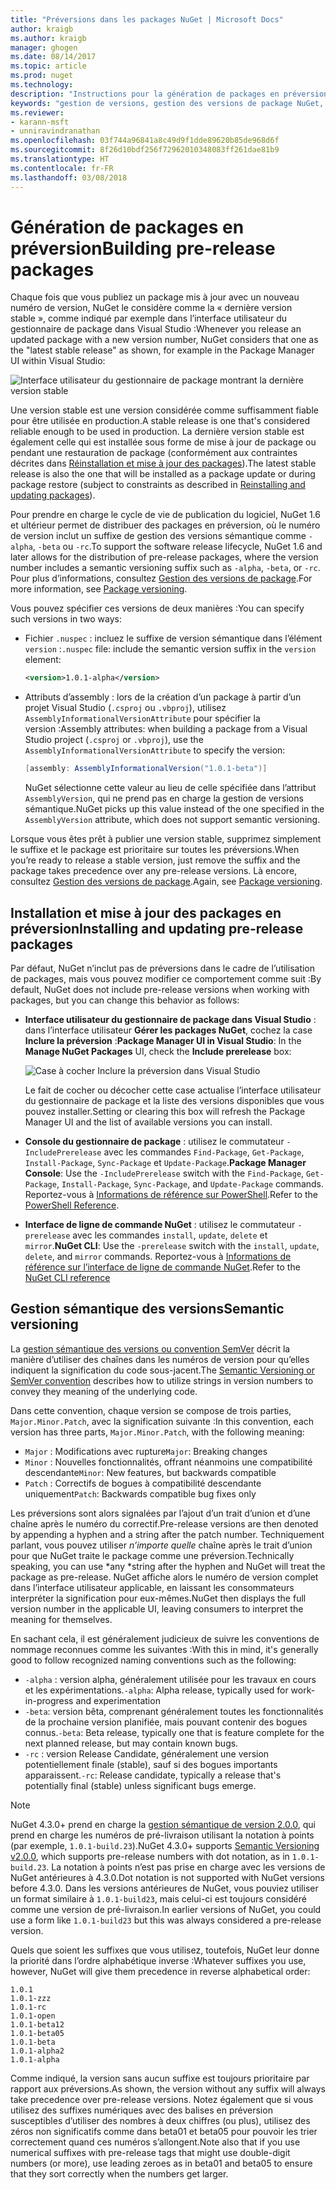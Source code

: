 ```yaml
---
title: "Préversions dans les packages NuGet | Microsoft Docs"
author: kraigb
ms.author: kraigb
manager: ghogen
ms.date: 08/14/2017
ms.topic: article
ms.prod: nuget
ms.technology: 
description: "Instructions pour la génération de packages en préversion"
keywords: "gestion de versions, gestion des versions de package NuGet, préversions NuGet, packages NuGet en préversion, préversions de packages, versions de package RC, versions de package bêta, gestion de versions sémantique NuGet"
ms.reviewer:
- karann-msft
- unniravindranathan
ms.openlocfilehash: 03f744a96841a8c49d9f1dde89620b85de968d6f
ms.sourcegitcommit: 8f26d10bdf256f72962010348083ff261dae81b9
ms.translationtype: HT
ms.contentlocale: fr-FR
ms.lasthandoff: 03/08/2018
---
```

# <a name="building-pre-release-packages"></a><span data-ttu-id="1973b-104">Génération de packages en préversion</span><span class="sxs-lookup"><span data-stu-id="1973b-104">Building pre-release packages</span></span>

<span data-ttu-id="1973b-105">Chaque fois que vous publiez un package mis à jour avec un nouveau numéro de version, NuGet le considère comme la « dernière version stable », comme indiqué par exemple dans l’interface utilisateur du gestionnaire de package dans Visual Studio :</span><span class="sxs-lookup"><span data-stu-id="1973b-105">Whenever you release an updated package with a new version number, NuGet considers that one as the "latest stable release" as shown, for example in the Package Manager UI within Visual Studio:</span></span>

![Interface utilisateur du gestionnaire de package montrant la dernière version stable](media/Prerelease_01-LatestStable.png)

<span data-ttu-id="1973b-107">Une version stable est une version considérée comme suffisamment fiable pour être utilisée en production.</span><span class="sxs-lookup"><span data-stu-id="1973b-107">A stable release is one that's considered reliable enough to be used in production.</span></span> <span data-ttu-id="1973b-108">La dernière version stable est également celle qui est installée sous forme de mise à jour de package ou pendant une restauration de package (conformément aux contraintes décrites dans [Réinstallation et mise à jour des packages](../consume-packages/reinstalling-and-updating-packages.md)).</span><span class="sxs-lookup"><span data-stu-id="1973b-108">The latest stable release is also the one that will be installed as a package update or during package restore (subject to constraints as described in [Reinstalling and updating packages](../consume-packages/reinstalling-and-updating-packages.md)).</span></span>

<span data-ttu-id="1973b-109">Pour prendre en charge le cycle de vie de publication du logiciel, NuGet 1.6 et ultérieur permet de distribuer des packages en préversion, où le numéro de version inclut un suffixe de gestion des versions sémantique comme `-alpha`, `-beta` ou `-rc`.</span><span class="sxs-lookup"><span data-stu-id="1973b-109">To support the software release lifecycle, NuGet 1.6 and later allows for the distribution of pre-release packages, where the version number includes a semantic versioning suffix such as `-alpha`, `-beta`, or `-rc`.</span></span> <span data-ttu-id="1973b-110">Pour plus d’informations, consultez [Gestion des versions de package](../reference/package-versioning.md#pre-release-versions).</span><span class="sxs-lookup"><span data-stu-id="1973b-110">For more information, see [Package versioning](../reference/package-versioning.md#pre-release-versions).</span></span>

<span data-ttu-id="1973b-111">Vous pouvez spécifier ces versions de deux manières :</span><span class="sxs-lookup"><span data-stu-id="1973b-111">You can specify such versions in two ways:</span></span>

- <span data-ttu-id="1973b-112">Fichier `.nuspec` : incluez le suffixe de version sémantique dans l’élément `version` :</span><span class="sxs-lookup"><span data-stu-id="1973b-112">`.nuspec` file: include the semantic version suffix in the `version` element:</span></span>

    ```xml
    <version>1.0.1-alpha</version>
    ```

- <span data-ttu-id="1973b-113">Attributs d’assembly : lors de la création d’un package à partir d’un projet Visual Studio (`.csproj` ou `.vbproj`), utilisez `AssemblyInformationalVersionAttribute` pour spécifier la version :</span><span class="sxs-lookup"><span data-stu-id="1973b-113">Assembly attributes: when building a package from a Visual Studio project (`.csproj` or `.vbproj`), use the `AssemblyInformationalVersionAttribute` to specify the version:</span></span>

    ```cs
    [assembly: AssemblyInformationalVersion("1.0.1-beta")]
    ```

    <span data-ttu-id="1973b-114">NuGet sélectionne cette valeur au lieu de celle spécifiée dans l’attribut `AssemblyVersion`, qui ne prend pas en charge la gestion de versions sémantique.</span><span class="sxs-lookup"><span data-stu-id="1973b-114">NuGet picks up this value instead of the one specified in the `AssemblyVersion` attribute, which does not support semantic versioning.</span></span>

<span data-ttu-id="1973b-115">Lorsque vous êtes prêt à publier une version stable, supprimez simplement le suffixe et le package est prioritaire sur toutes les préversions.</span><span class="sxs-lookup"><span data-stu-id="1973b-115">When you’re ready to release a stable version, just remove the suffix and the package takes precedence over any pre-release versions.</span></span> <span data-ttu-id="1973b-116">Là encore, consultez [Gestion des versions de package](../reference/package-versioning.md#pre-release-versions).</span><span class="sxs-lookup"><span data-stu-id="1973b-116">Again, see [Package versioning](../reference/package-versioning.md#pre-release-versions).</span></span>

## <a name="installing-and-updating-pre-release-packages"></a><span data-ttu-id="1973b-117">Installation et mise à jour des packages en préversion</span><span class="sxs-lookup"><span data-stu-id="1973b-117">Installing and updating pre-release packages</span></span>

<span data-ttu-id="1973b-118">Par défaut, NuGet n’inclut pas de préversions dans le cadre de l’utilisation de packages, mais vous pouvez modifier ce comportement comme suit :</span><span class="sxs-lookup"><span data-stu-id="1973b-118">By default, NuGet does not include pre-release versions when working with packages, but you can change this behavior as follows:</span></span>

- <span data-ttu-id="1973b-119">**Interface utilisateur du gestionnaire de package dans Visual Studio** : dans l’interface utilisateur **Gérer les packages NuGet**, cochez la case **Inclure la préversion** :</span><span class="sxs-lookup"><span data-stu-id="1973b-119">**Package Manager UI in Visual Studio**: In the **Manage NuGet Packages** UI, check the **Include prerelease** box:</span></span>

    ![Case à cocher Inclure la préversion dans Visual Studio](media/Prerelease_02-CheckPrerelease.png)

    <span data-ttu-id="1973b-121">Le fait de cocher ou décocher cette case actualise l’interface utilisateur du gestionnaire de package et la liste des versions disponibles que vous pouvez installer.</span><span class="sxs-lookup"><span data-stu-id="1973b-121">Setting or clearing this box will refresh the Package Manager UI and the list of available versions you can install.</span></span>

- <span data-ttu-id="1973b-122">**Console du gestionnaire de package** : utilisez le commutateur `-IncludePrerelease` avec les commandes `Find-Package`, `Get-Package`, `Install-Package`, `Sync-Package` et `Update-Package`.</span><span class="sxs-lookup"><span data-stu-id="1973b-122">**Package Manager Console**: Use the `-IncludePrerelease` switch with the `Find-Package`, `Get-Package`, `Install-Package`, `Sync-Package`, and `Update-Package` commands.</span></span> <span data-ttu-id="1973b-123">Reportez-vous à [Informations de référence sur PowerShell](../tools/powershell-reference.md).</span><span class="sxs-lookup"><span data-stu-id="1973b-123">Refer to the [PowerShell Reference](../tools/powershell-reference.md).</span></span>

- <span data-ttu-id="1973b-124">**Interface de ligne de commande NuGet** : utilisez le commutateur `-prerelease` avec les commandes `install`, `update`, `delete` et `mirror`.</span><span class="sxs-lookup"><span data-stu-id="1973b-124">**NuGet CLI**: Use the `-prerelease` switch with the `install`, `update`, `delete`, and `mirror` commands.</span></span> <span data-ttu-id="1973b-125">Reportez-vous à [Informations de référence sur l’interface de ligne de commande NuGet](../tools/nuget-exe-cli-reference.md).</span><span class="sxs-lookup"><span data-stu-id="1973b-125">Refer to the [NuGet CLI reference](../tools/nuget-exe-cli-reference.md)</span></span>

## <a name="semantic-versioning"></a><span data-ttu-id="1973b-126">Gestion sémantique des versions</span><span class="sxs-lookup"><span data-stu-id="1973b-126">Semantic versioning</span></span>

<span data-ttu-id="1973b-127">La [gestion sémantique des versions ou convention SemVer](http://semver.org/spec/v1.0.0.html) décrit la manière d’utiliser des chaînes dans les numéros de version pour qu’elles indiquent la signification du code sous-jacent.</span><span class="sxs-lookup"><span data-stu-id="1973b-127">The [Semantic Versioning or SemVer convention](http://semver.org/spec/v1.0.0.html) describes how to utilize strings in version numbers to convey they meaning of the underlying code.</span></span>

<span data-ttu-id="1973b-128">Dans cette convention, chaque version se compose de trois parties, `Major.Minor.Patch`, avec la signification suivante :</span><span class="sxs-lookup"><span data-stu-id="1973b-128">In this convention, each version has three parts, `Major.Minor.Patch`, with the following meaning:</span></span>

- <span data-ttu-id="1973b-129">`Major` : Modifications avec rupture</span><span class="sxs-lookup"><span data-stu-id="1973b-129">`Major`: Breaking changes</span></span>
- <span data-ttu-id="1973b-130">`Minor` : Nouvelles fonctionnalités, offrant néanmoins une compatibilité descendante</span><span class="sxs-lookup"><span data-stu-id="1973b-130">`Minor`: New features, but backwards compatible</span></span>
- <span data-ttu-id="1973b-131">`Patch` : Correctifs de bogues à compatibilité descendante uniquement</span><span class="sxs-lookup"><span data-stu-id="1973b-131">`Patch`: Backwards compatible bug fixes only</span></span>

<span data-ttu-id="1973b-132">Les préversions sont alors signalées par l’ajout d’un trait d’union et d’une chaîne après le numéro du correctif.</span><span class="sxs-lookup"><span data-stu-id="1973b-132">Pre-release versions are then denoted by appending a hyphen and a string after the patch number.</span></span> <span data-ttu-id="1973b-133">Techniquement parlant, vous pouvez utiliser *n’importe quelle* chaîne après le trait d’union pour que NuGet traite le package comme une préversion.</span><span class="sxs-lookup"><span data-stu-id="1973b-133">Technically speaking, you can use *any *string after the hyphen and NuGet will treat the package as pre-release.</span></span> <span data-ttu-id="1973b-134">NuGet affiche alors le numéro de version complet dans l’interface utilisateur applicable, en laissant les consommateurs interpréter la signification pour eux-mêmes.</span><span class="sxs-lookup"><span data-stu-id="1973b-134">NuGet then displays the full version number in the applicable UI, leaving consumers to interpret the meaning for themselves.</span></span>

<span data-ttu-id="1973b-135">En sachant cela, il est généralement judicieux de suivre les conventions de nommage reconnues comme les suivantes :</span><span class="sxs-lookup"><span data-stu-id="1973b-135">With this in mind, it's generally good to follow recognized naming conventions such as the following:</span></span>

- <span data-ttu-id="1973b-136">`-alpha` : version alpha, généralement utilisée pour les travaux en cours et les expérimentations.</span><span class="sxs-lookup"><span data-stu-id="1973b-136">`-alpha`: Alpha release, typically used for work-in-progress and experimentation</span></span>
- <span data-ttu-id="1973b-137">`-beta`: version bêta, comprenant généralement toutes les fonctionnalités de la prochaine version planifiée, mais pouvant contenir des bogues connus.</span><span class="sxs-lookup"><span data-stu-id="1973b-137">`-beta`: Beta release, typically one that is feature complete for the next planned release, but may contain known bugs.</span></span>
- <span data-ttu-id="1973b-138">`-rc` : version Release Candidate, généralement une version potentiellement finale (stable), sauf si des bogues importants apparaissent.</span><span class="sxs-lookup"><span data-stu-id="1973b-138">`-rc`: Release candidate, typically a release that's potentially final (stable) unless significant bugs emerge.</span></span>

> [!Note]
> <span data-ttu-id="1973b-139">NuGet 4.3.0+ prend en charge la [gestion sémantique de version 2.0.0](http://semver.org/spec/v2.0.0.html), qui prend en charge les numéros de pré-livraison utilisant la notation à points (par exemple, `1.0.1-build.23`).</span><span class="sxs-lookup"><span data-stu-id="1973b-139">NuGet 4.3.0+ supports [Semantic Versioning v2.0.0](http://semver.org/spec/v2.0.0.html), which supports pre-release numbers with dot notation, as in `1.0.1-build.23`.</span></span> <span data-ttu-id="1973b-140">La notation à points n’est pas prise en charge avec les versions de NuGet antérieures à 4.3.0.</span><span class="sxs-lookup"><span data-stu-id="1973b-140">Dot notation is not supported with NuGet versions before 4.3.0.</span></span> <span data-ttu-id="1973b-141">Dans les versions antérieures de NuGet, vous pouviez utiliser un format similaire à `1.0.1-build23`, mais celui-ci est toujours considéré comme une version de pré-livraison.</span><span class="sxs-lookup"><span data-stu-id="1973b-141">In earlier versions of NuGet, you could use a form like `1.0.1-build23` but this was always considered a pre-release version.</span></span>

<span data-ttu-id="1973b-142">Quels que soient les suffixes que vous utilisez, toutefois, NuGet leur donne la priorité dans l’ordre alphabétique inverse :</span><span class="sxs-lookup"><span data-stu-id="1973b-142">Whatever suffixes you use, however, NuGet will give them precedence in reverse alphabetical order:</span></span>

    1.0.1
    1.0.1-zzz
    1.0.1-rc
    1.0.1-open
    1.0.1-beta12
    1.0.1-beta05
    1.0.1-beta
    1.0.1-alpha2
    1.0.1-alpha

<span data-ttu-id="1973b-143">Comme indiqué, la version sans aucun suffixe est toujours prioritaire par rapport aux préversions.</span><span class="sxs-lookup"><span data-stu-id="1973b-143">As shown, the version without any suffix will always take precedence over pre-release versions.</span></span> <span data-ttu-id="1973b-144">Notez également que si vous utilisez des suffixes numériques avec des balises en préversion susceptibles d’utiliser des nombres à deux chiffres (ou plus), utilisez des zéros non significatifs comme dans beta01 et beta05 pour pouvoir les trier correctement quand ces numéros s’allongent.</span><span class="sxs-lookup"><span data-stu-id="1973b-144">Note also that if you use numerical suffixes with pre-release tags that might use double-digit numbers (or more), use leading zeroes as in beta01 and beta05 to ensure that they sort correctly when the numbers get larger.</span></span>
